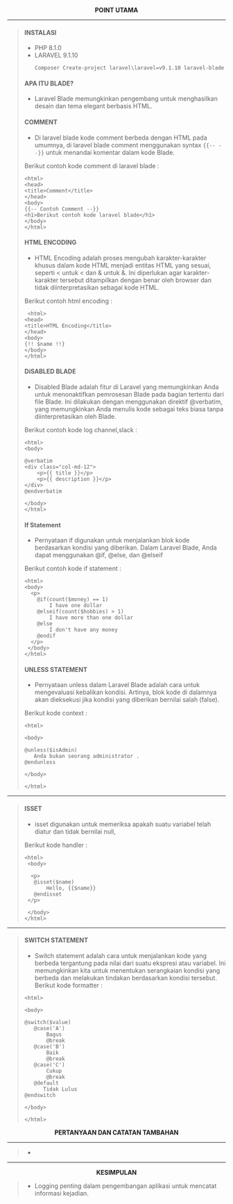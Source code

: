 <p align="center" >
  <b>POINT UTAMA</b>
</p>

---

> #### INSTALASI
> - PHP 8.1.0
> - LARAVEL 9.1.10
>   ```
>   Composer Create-project laravel\laravel=v9.1.10 laravel-blade
>   ```
> #### APA ITU BLADE?
> - Laravel Blade memungkinkan pengembang untuk menghasilkan desain dan tema elegant berbasis HTML.
>
> #### COMMENT
> - Di laravel blade kode comment berbeda dengan HTML pada umumnya, di laravel blade comment menggunakan syntax ``` {{-- --}} ``` untuk menandai komentar dalam kode Blade.
>
> Berikut contoh kode comment di laravel blade :
>
> ```
> <html>
> <head>
> <title>Comment</title>
> </head>
> <body>
> {{-- Contoh Comment --}}
> <h1>Berikut contoh kode laravel blade</h1>
> </body>
> </html>
> ```
> 
> #### HTML ENCODING
> - HTML Encoding adalah proses mengubah karakter-karakter khusus dalam kode HTML menjadi entitas HTML yang sesuai, seperti < untuk < dan & untuk &. Ini diperlukan agar karakter-karakter tersebut ditampilkan dengan benar oleh browser dan tidak diinterpretasikan sebagai kode HTML.
>
> Berikut contoh html encoding :
> ```
>  <html>
> <head>
> <title>HTML Encoding</title>
> </head>
> <body>
> {!! $name !!}
> </body>
> </html>
> ```
>
> #### DiSABLED BLADE
> - Disabled Blade adalah fitur di Laravel yang memungkinkan Anda untuk menonaktifkan pemrosesan Blade pada bagian tertentu dari file Blade. Ini dilakukan dengan menggunakan direktif @verbatim, yang memungkinkan Anda menulis kode sebagai teks biasa tanpa diinterpretasikan oleh Blade.
>
> Berikut contoh kode log channel,slack :
> ```
> <html>
> <body>
> 
> @verbatim
> <div class="col-md-12">
>     <p>{{ title }}</p>
>     <p>{{ description }}</p>
> </div>
> @endverbatim
> 
> </body>
> </html>
> ```
>
> #### If Statement
> - Pernyataan if digunakan untuk menjalankan blok kode berdasarkan kondisi yang diberikan. Dalam Laravel Blade, Anda dapat menggunakan @if, @else, dan @elseif
>
> Berikut contoh kode if statement :
> ```
> <html>
> <body>
>   <p>
>     @if(count($money) == 1)
>         I have one dollar
>     @elseif(count($hobbies) > 1)
>         I have more than one dollar
>     @else
>         I don't have any money
>     @endif
>   </p>
>  </body>
> </html>
> ```
> #### UNLESS STATEMENT
> - Pernyataan unless dalam Laravel Blade adalah cara untuk mengevaluasi kebalikan kondisi. Artinya, blok kode di dalamnya akan dieksekusi jika kondisi yang diberikan bernilai salah (false).
>
> Berikut kode context :
>
> ```
> <html>
>
> <body>
>
> @unless($isAdmin)
>    Anda bukan seorang administrator .
> @endunless
>
> </body>
>
> </html>
> ```
---
> #### ISSET
> - isset digunakan untuk memeriksa apakah suatu variabel telah diatur dan tidak bernilai null, 
>
> Berikut kode handler :
> ```
> <html>
>  <body>
> 
>   <p>
>    @isset($name)
>        Hello, {{$name}}
>    @endisset
>  </p>
>
>  </body>
> </html>
> ```
---
> #### SWITCH STATEMENT
> - Switch statement adalah cara untuk menjalankan kode yang berbeda tergantung pada nilai dari suatu ekspresi atau variabel. Ini memungkinkan kita untuk menentukan serangkaian kondisi yang berbeda dan melakukan tindakan berdasarkan kondisi tersebut.
> Berikut kode formatter :
> ```
> <html>
>
> <body>
>
> @switch($value)
>    @case('A')
>        Bagus
>        @break
>    @case('B')
>        Baik
>        @break
>    @case('C')
>        Cukup
>        @break
>    @default
>       Tidak Lulus
> @endswitch
>
> </body>
>
> </html>
> ```
> 
<p align="center" >
  <b>PERTANYAAN DAN CATATAN TAMBAHAN</b>
</p>

---

> - 

---

<p align="center" >
  <b>KESIMPULAN</b>
</p>

> - Logging penting dalam pengembangan aplikasi untuk mencatat informasi kejadian.


















